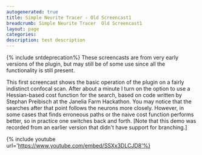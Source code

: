 ```yaml
---
autogenerated: true
title: Simple Neurite Tracer › Old Screencast1
breadcrumb: Simple Neurite Tracer  Old Screencast1
layout: page
categories: 
description: test description
---
```


{% include sntdeprecation%}
 These screencasts are from very early versions of the plugin, but may still be of some use since all the functionality is still present.

This first screencast shows the basic operation of the plugin on a fairly indistinct confocal scan. After about a minute I turn on the option to use a Hessian-based cost function for the search, based on code written by Stephan Preibisch at the Janelia Farm Hackathon. You may notice that the searches after that point follows the neurons more closely. However, in some cases that finds erroneous paths or the naive cost function performs better, so in practice one switches back and forth. \[Note that this demo was recorded from an earlier version that didn't have support for branching.\]

{% include youtube url='https://www.youtube.com/embed/SSXx3DLCJD8'%}
